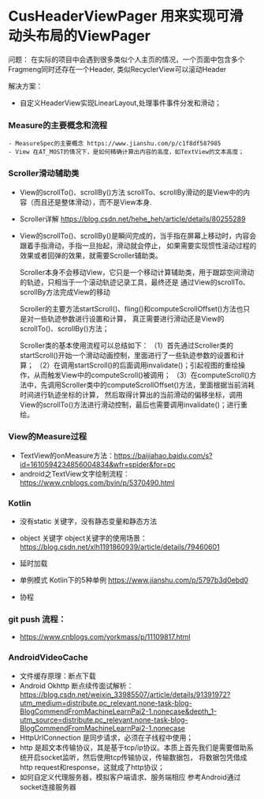 # CusHeaderViewPager 用来实现可滑动头布局的ViewPager

问题：
  在实际的项目中会遇到很多类似个人主页的情况，一个页面中包含多个Fragmeng同时还存在一个Header,
  类似RecyclerView可以滚动Header

解决方案：
 - 自定义HeaderView实现LinearLayout,处理事件事件分发和滑动；


### Measure的主要概念和流程
    - MeasureSpec的主要概念 https://www.jianshu.com/p/c1f8df587985
    - View 在AT_MOST的情况下，是如何精确计算出内容的高度，如TextView的文本高度；

### Scroller滑动辅助类

  - View的scrollTo()、scrollBy()方法 scrollTo、scrollBy滑动的是View中的内容（而且还是整体滑动），而不是View本身.

  - Scroller详解 https://blog.csdn.net/hehe_heh/article/details/80255289

  - View的scrollTo()、scrollBy()是瞬间完成的，当手指在屏幕上移动时，内容会跟着手指滑动，手指一旦抬起，滑动就会停止，
    如果需要实现惯性滚动过程的效果或者回弹的效果，就需要Scroller辅助类。

    Scroller本身不会移动View，它只是一个移动计算辅助类，用于跟踪空间滑动的轨迹，只相当于一个滚动轨迹记录工具，最终还是
    通过View的scrollTo、scrollBy方法完成View的移动

    Scroller的主要方法startScroll()、fling()和computeScrollOffset()方法也只是对一些轨迹参数进行设置和计算，
    真正需要进行滑动还是View的scrollTo()、scrollBy()方法；

    Scroller类的基本使用流程可以总结如下：
    （1）首先通过Scroller类的startScroll()开始一个滑动动画控制，里面进行了一些轨迹参数的设置和计算；
    （2）在调用startScroll()的后面调用invalidate()；引起视图的重绘操作，从而触发View中的computeScroll()被调用；
    （3）在computeScroll()方法中，先调用Scroller类中的computeScrollOffset()方法，里面根据当前消耗时间进行轨迹坐标的计算，
        然后取得计算出的当前滑动的偏移坐标，调用View的scrollTo()方法进行滑动控制，最后也需要调用invalidate()；进行重绘。


### View的Measure过程
   - TextView的onMeasure方法：https://baijiahao.baidu.com/s?id=1610594234856004834&wfr=spider&for=pc
   - android之TextView文字绘制流程：https://www.cnblogs.com/bvin/p/5370490.html


### Kotlin
   - 没有static 关键字，没有静态变量和静态方法

   - object 关键字
     object关键字的使用场景：https://blog.csdn.net/xlh1191860939/article/details/79460601
   - 延时加载
   - 单例模式
     Kotlin下的5种单例 https://www.jianshu.com/p/5797b3d0ebd0
   - 协程

### git push 流程：
- https://www.cnblogs.com/yorkmass/p/11109817.html

### AndroidVideoCache
  - 文件缓存原理：断点下载
  - Android Okhttp 断点续传面试解析：https://blog.csdn.net/weixin_33985507/article/details/91391972?utm_medium=distribute.pc_relevant.none-task-blog-BlogCommendFromMachineLearnPai2-1.nonecase&depth_1-utm_source=distribute.pc_relevant.none-task-blog-BlogCommendFromMachineLearnPai2-1.nonecase
  - HttpUrlConnection 是同步请求，必须在子线程中使用；
  - http 是超文本传输协议，其是基于tcp/ip协议。本质上首先我们是需要借助系统开启socket监听，然后使用tcp传输协议，传输数据包，
    将数据包凭借成http request和response，这就成了http协议；
  - 如何自定义代理服务器，模拟客户端请求、服务端相应  参考Android通过socket连接服务器

